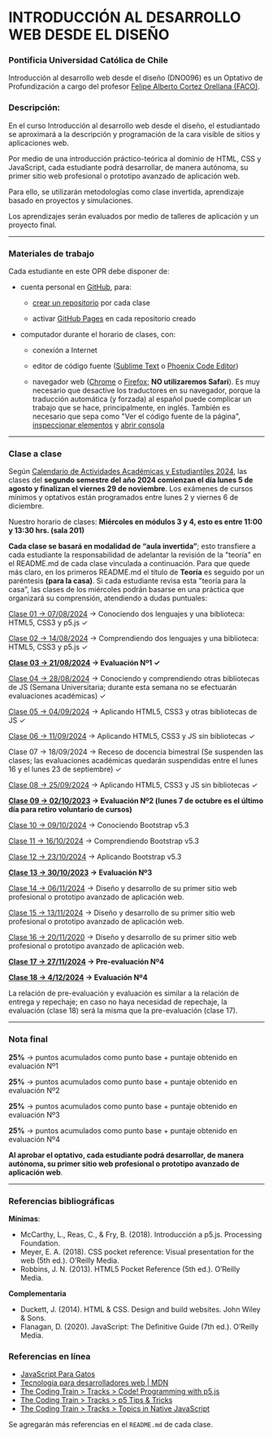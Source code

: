 # INTRODUCCIÓN AL DESARROLLO WEB DESDE EL DISEÑO

### Pontificia Universidad Católica de Chile

Introducción al desarrollo web desde el diseño (DNO096) es un Optativo de Profundización a cargo del profesor [Felipe Alberto Cortez Orellana (FACO)](https://faco.cl/).

### Descripción:

En el curso Introducción al desarrollo web desde el diseño, el estudiantado se aproximará a la descripción y programación de la cara visible de sitios y aplicaciones web. 

Por medio de una introducción práctico-teórica al dominio de HTML, CSS y JavaScript, cada estudiante podrá desarrollar, de manera autónoma, su primer sitio web profesional o prototipo avanzado de aplicación web. 

Para ello, se utilizarán metodologías como clase invertida, aprendizaje basado en proyectos y simulaciones. 

Los aprendizajes serán evaluados por medio de talleres de aplicación y un proyecto final.

- - - - - - - - - -

### Materiales de trabajo

Cada estudiante en este OPR debe disponer de:

- cuenta personal en [GitHub](https://github.com/join), para:

  - [crear un repositorio](https://docs.github.com/es/get-started/quickstart/create-a-repo) por cada clase

  - activar [GitHub Pages](https://docs.github.com/es/pages/getting-started-with-github-pages/creating-a-github-pages-site) en cada repositorio creado

- computador durante el horario de clases, con:

  - conexión a Internet

  - editor de código fuente ([Sublime Text](https://www.sublimetext.com/) o [Phoenix Code Editor](https://phcode.dev/))

  - navegador web ([Chrome](https://www.google.com/intl/es-419/chrome/) o [Firefox](https://www.mozilla.org/es-CL/firefox/new/); **NO utilizaremos Safari**). Es muy necesario que desactive los traductores en su navegador, porque la traducción automática (y forzada) al español puede complicar un trabajo que se hace, principalmente, en inglés. También es necesario que sepa como "Ver el código fuente de la página", [inspeccionar elementos](https://support.hostinger.es/es/articles/2333029-como-inspeccionar-los-elementos-del-sitio-web) y [abrir consola](https://transferwise.com/es/help/articles/2954851/como-abrir-la-consola-de-tu-navegador)

- - - - - - - - -

### Clase a clase

Según [Calendario de Actividades Académicas y Estudiantiles 2024](https://registrosacademicos.uc.cl/wp-content/uploads/2023/11/Calendario-Academico-2024.pdf), las clases del **segundo semestre del año 2024 comienzan el día lunes 5 de agosto y finalizan el viernes 29 de noviembre**. Los exámenes de cursos mínimos y optativos están programados entre lunes 2 y viernes 6 de diciembre.

Nuestro horario de clases: **Miércoles en módulos 3 y 4, esto es entre 11:00 y 13:30 hrs. (sala 201)**

**Cada clase se basará en modalidad de “aula invertida”**; esto transfiere a cada estudiante la responsabilidad de adelantar la revisión de la "teoría" en el README.md de cada clase vinculada a continuación. Para que quede más claro, en los primeros README.md el título de **Teoría** es seguido por un paréntesis **(para la casa)**. Si cada estudiante revisa esta "teoría para la casa", las clases de los miércoles podrán basarse en una práctica que organizará su comprensión, atendiendo a dudas puntuales:

[Clase 01 → 07/08/2024](https://github.com/profesorfaco/dno096-2024/tree/main/clase-01) → Conociendo dos lenguajes y una biblioteca: HTML5, CSS3 y p5.js ✓

[Clase 02 → 14/08/2024](https://github.com/profesorfaco/dno096-2024/tree/main/clase-02) → Comprendiendo dos lenguajes y una biblioteca: HTML5, CSS3 y p5.js ✓

**[Clase 03 → 21/08/2024](https://github.com/profesorfaco/dno096-2024/tree/main/clase-03) → Evaluación Nº1 ✓**

[Clase 04 → 28/08/2024](https://github.com/profesorfaco/dno096-2024/tree/main/clase-04) → Conociendo y comprendiendo otras bibliotecas de JS (Semana Universitaria; durante esta semana no se efectuarán evaluaciones académicas) ✓

[Clase 05 → 04/09/2024](https://github.com/profesorfaco/dno096-2024/tree/main/clase-05) → Aplicando HTML5, CSS3 y otras bibliotecas de JS ✓

[Clase 06 → 11/09/2024](https://github.com/profesorfaco/dno096-2024/tree/main/clase-06) → Aplicando HTML5, CSS3 y JS sin bibliotecas ✓

Clase 07 → 18/09/2024 → Receso de docencia bimestral (Se suspenden las clases; las evaluaciones académicas quedarán suspendidas entre el lunes 16 y el lunes 23 de septiembre) ✓

[Clase 08 → 25/09/2024](https://github.com/profesorfaco/dno096-2024/tree/main/clase-08) → Aplicando HTML5, CSS3 y JS sin bibliotecas ✓

**[Clase 09 → 02/10/2023](https://github.com/profesorfaco/dno096-2024/tree/main/clase-09) → Evaluación Nº2 (lunes 7 de octubre es el último día para retiro voluntario de cursos)**

[Clase 10 → 09/10/2024](https://github.com/profesorfaco/dno096-2024/tree/main/clase-10) → Conociendo Bootstrap v5.3

[Clase 11 → 16/10/2024](https://github.com/profesorfaco/dno096-2024/tree/main/clase-11) → Comprendiendo Bootstrap v5.3

[Clase 12 → 23/10/2024](https://github.com/profesorfaco/dno096-2024/tree/main/clase-12) → Aplicando Bootstrap v5.3

**[Clase 13 → 30/10/2023](https://github.com/profesorfaco/dno096-2024/tree/main/clase-13) → Evaluación Nº3**

[Clase 14 → 06/11/2024](https://github.com/profesorfaco/dno096-2024/tree/main/clase-14) → Diseño y desarrollo de su primer sitio web profesional o prototipo avanzado de aplicación web.

[Clase 15 → 13/11/2024](https://github.com/profesorfaco/dno096-2024/tree/main/clase-15) → Diseño y desarrollo de su primer sitio web profesional o prototipo avanzado de aplicación web.

[Clase 16 → 20/11/2020](https://github.com/profesorfaco/dno096-2024/tree/main/clase-16) → Diseño y desarrollo de su primer sitio web profesional o prototipo avanzado de aplicación web.

**[Clase 17 → 27/11/2024](https://github.com/profesorfaco/dno096-2024/tree/main/clase-17) → Pre-evaluación Nº4**

**[Clase 18 → 4/12/2024](https://github.com/profesorfaco/dno096-2024/tree/main/clase-18) → Evaluación Nº4**

La relación de pre-evaluación y evaluación es similar a la relación de entrega y repechaje; en caso no haya necesidad de repechaje, la evaluación (clase 18) será la misma que la pre-evaluación (clase 17).

- - - - - - - -

### Nota final

**25%** → puntos acumulados como punto base + puntaje obtenido en evaluación Nº1

**25%** → puntos acumulados como punto base + puntaje obtenido en evaluación Nº2

**25%** → puntos acumulados como punto base + puntaje obtenido en evaluación Nº3

**25%** → puntos acumulados como punto base + puntaje obtenido en evaluación Nº4

**Al aprobar el optativo, cada estudiante podrá desarrollar, de manera autónoma, su primer sitio web profesional o prototipo avanzado de aplicación web**.

- - - - - - - 

### Referencias bibliográficas

**Mínimas**:

- McCarthy, L., Reas, C., & Fry, B. (2018). Introducción a p5.js. Processing Foundation.
- Meyer, E. A. (2018). CSS pocket reference: Visual presentation for the web (5th ed.). O’Reilly Media.
- Robbins, J. N. (2013). HTML5 Pocket Reference (5th ed.). O’Reilly Media.

**Complementaria**

- Duckett, J. (2014). HTML & CSS. Design and build websites. John Wiley & Sons.
- Flanagan, D. (2020). JavaScript: The Definitive Guide (7th ed.). O’Reilly Media.

### Referencias en línea

- [JavaScript Para Gatos](https://jsparagatos.com/)
- [Tecnología para desarrolladores web | MDN](https://developer.mozilla.org/es/docs/Web)
- [The Coding Train > Tracks > Code! Programming with p5.js](https://thecodingtrain.com/tracks/code-programming-with-p5-js)
- [The Coding Train > Tracks > p5 Tips & Tricks](https://thecodingtrain.com/tracks/p5-tips-and-tricks)
- [The Coding Train	> Tracks > Topics in Native JavaScript](https://thecodingtrain.com/tracks/topics-in-native-javascript)

Se agregarán más referencias en el `README.md` de cada clase.

